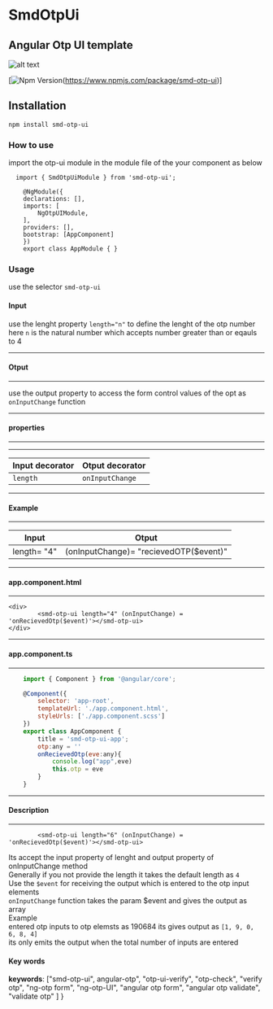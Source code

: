 
# SmdOtpUi
## Angular Otp UI template
![alt text](https://raw.githubusercontent.com/sivasankula19/smd-otp-ui/siva_dev/projects/smd-otp-ui/otp_animated_s.gif)

[![Npm Version](https://img.shields.io/badge/npm-v1.0.0-red.svg)(https://www.npmjs.com/package/smd-otp-ui)]

## Installation
```
npm install smd-otp-ui
```

### How to use

import the otp-ui module in the module file of the your component as below
```
  import { SmdOtpUiModule } from 'smd-otp-ui';

    @NgModule({
    declarations: [],
    imports: [
        NgOtpUIModule,
    ],
    providers: [],
    bootstrap: [AppComponent]
    })
    export class AppModule { }
```

### Usage
use the selector `smd-otp-ui`

#### Input
use the lenght property `length="n"` to define the lenght of the otp number
<br> here `n` is the natural number which accepts number greater than or eqauls to 4
***
#### Otput
***
use the output property to access the form control values of the opt as `onInputChange` function
****
#### properties
****

*****
| Input decorator | Otput decorator                    |
| ------------- | ------------------------------ |
|   `length`    |    `onInputChange`  |
****
#### Example
*****
| Input | Otput                    |
| ------------- | ------------------------------ |
|   length= "4"    |    (onInputChange)= "recievedOTP($event)"   |
****
#### app.component.html
****
```
<div>
		<smd-otp-ui length="4" (onInputChange) = 'onRecievedOtp($event)'></smd-otp-ui>
</div>
```
****
#### app.component.ts
****
```javascript
	import { Component } from '@angular/core';

	@Component({
  		selector: 'app-root',
  		templateUrl: './app.component.html',
  		styleUrls: ['./app.component.scss']
	})
	export class AppComponent {
  		title = 'smd-otp-ui-app';
  		otp:any = ''
  		onRecievedOtp(eve:any){
    		console.log("app",eve)
    		this.otp = eve
  		}
	}

```




****
#### Description
****

```
		<smd-otp-ui length="6" (onInputChange) = 'onRecievedOtp($event)'></smd-otp-ui>
```

Its accept the input property of lenght and output property of onInputChange method 
<br>
Generally if you not provide the length it takes the default length as `4`
<br>
Use the `$event` for receiving the output which is entered to the otp input elements
<br>
`onInputChange` function takes the param $event and gives the output as array
<br>
Example
<br>
entered otp inputs to otp elemsts as 190684 its gives output as `[1, 9, 0, 6, 8, 4]`
<br>
its only emits the output when the total number of inputs are entered

#### Key words


  **keywords**: ["smd-otp-ui", angular-otp", "otp-ui-verify", "otp-check", "verify otp", "ng-otp form", "ng-otp-UI", "angular otp form", "angular otp validate", "validate otp"
  ]
}